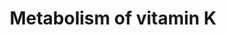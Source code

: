 ---
annotations:
- id: PW:0000002
  parent: classic metabolic pathway
  type: Pathway Ontology
  value: classic metabolic pathway
- id: PW:0001016
  parent: classic metabolic pathway
  type: Pathway Ontology
  value: vitamin K metabolic pathway
authors:
- ReactomeTeam
- Ryanmiller
description: Vitamin K is a required co-factor in a single metabolic reaction, the
  gamma-carboxylation of glutamate residues of proteins catalyzed by GGCX (gamma-carboxyglutamyl
  carboxylase). Substrates of GGCX include blood clotting factors, osteocalcin (OCN),
  and growth arrest-specific protein 6 (GAS6) (Brenner et al. 1998). Vitamin K is
  derived from green leafy vegetables as phylloquinone and is synthesized by gut flora
  as menaquinone-7. These molecules are taken up by intestinal enterocytes with other
  lipids, packaged into chylomicrons, and delivered via the lymphatic and blood circulation
  to tissues of the body, notably hepatocytes and osteoblasts, via processes of lipoprotein
  trafficking (Shearer & Newman 2014; Shearer et al. 2012) described elsewhere in
  Reactome.<P>In these tissues, menadiol (reduced vitamin K3) reacts with geranylgeranyl
  pyrophosphate to form MK4 (vitamin K hydroquinone), the form of the vitamin required
  as cofactor for gamma-carboxylation of protein glutamate residues (Hirota et al.
  2013). The gamma-carboxylation reactions, annotated elsewhere in Reactome as a part
  of protein metabolism, convert MK4 to its epoxide form, which is inactive as a cofactor.
  Two related enzymes, VKORC1 and VKORCL1, can each catalyze the reduction of MK4
  epoxide to active MK4. VKORC1 activity is essential for normal operation of the
  blood clotting cascade and for osteocalcin function (Ferron et al. 2015). A physiological
  function for VKORCL1 has not yet been definitively established (Hammed et al. 2013;
  Tie et al. 2014).  View original pathway at [http://www.reactome.org/PathwayBrowser/#DIAGRAM=6806664
  Reactome].
last-edited: 2021-01-25
organisms:
- Homo sapiens
redirect_from:
- /index.php/Pathway:WP3822
- /instance/WP3822
revision: null
schema-jsonld:
- '@context': https://schema.org/
  '@id': https://wikipathways.github.io/pathways/WP3822.html
  '@type': Dataset
  creator:
    '@type': Organization
    name: WikiPathways
  description: Vitamin K is a required co-factor in a single metabolic reaction, the
    gamma-carboxylation of glutamate residues of proteins catalyzed by GGCX (gamma-carboxyglutamyl
    carboxylase). Substrates of GGCX include blood clotting factors, osteocalcin (OCN),
    and growth arrest-specific protein 6 (GAS6) (Brenner et al. 1998). Vitamin K is
    derived from green leafy vegetables as phylloquinone and is synthesized by gut
    flora as menaquinone-7. These molecules are taken up by intestinal enterocytes
    with other lipids, packaged into chylomicrons, and delivered via the lymphatic
    and blood circulation to tissues of the body, notably hepatocytes and osteoblasts,
    via processes of lipoprotein trafficking (Shearer & Newman 2014; Shearer et al.
    2012) described elsewhere in Reactome.<P>In these tissues, menadiol (reduced vitamin
    K3) reacts with geranylgeranyl pyrophosphate to form MK4 (vitamin K hydroquinone),
    the form of the vitamin required as cofactor for gamma-carboxylation of protein
    glutamate residues (Hirota et al. 2013). The gamma-carboxylation reactions, annotated
    elsewhere in Reactome as a part of protein metabolism, convert MK4 to its epoxide
    form, which is inactive as a cofactor. Two related enzymes, VKORC1 and VKORCL1,
    can each catalyze the reduction of MK4 epoxide to active MK4. VKORC1 activity
    is essential for normal operation of the blood clotting cascade and for osteocalcin
    function (Ferron et al. 2015). A physiological function for VKORCL1 has not yet
    been definitively established (Hammed et al. 2013; Tie et al. 2014).  View original
    pathway at [http://www.reactome.org/PathwayBrowser/#DIAGRAM=6806664 Reactome].
  keywords:
  - GGPP
  - Gamma carboxylation,
  - H+
  - MK4
  - MK4 epoxide
  - PPi
  - UBIAD1
  - VKORC1
  - 'VKORC1 '
  - VKORC1 dimer
  - VKORC1 inhibitors
  - VKORC1L1
  - activation
  - and arylsulfatase
  - 'dicumarol '
  - dimer
  - hypusine formation
  - inhibitors:VKORC1
  - menadione
  license: CC0
  name: Metabolism of vitamin K
seo: CreativeWork
title: Metabolism of vitamin K
wpid: WP3822
---